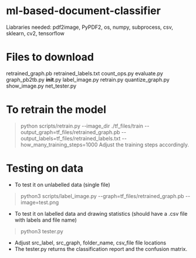 # ml-based-document-classifier
Liabraries needed: pdf2image, PyPDF2, os, numpy, subprocess, csv, sklearn, cv2, tensorflow

# Files to download
retrained_graph.pb
retrained_labels.txt
count_ops.py
evaluate.py
graph_pb2tb.py
__init__.py
label_image.py
retrain.py
quantize_graph.py
show_image.py
net_tester.py

# To retrain the model
> python scripts/retrain.py  --image_dir ./tf_files/train --output_graph=tf_files/retrained_graph.pb --output_labels=tf_files/retrained_labels.txt --how_many_training_steps=1000
Adjust the training steps accordingly.

# Testing on data
- To test it on unlabelled data (single file)
> python3 scripts/label_image.py --graph=tf_files/retrained_graph.pb --image=test.png
- To test it on labelled data and drawing statistics (should have a .csv file with labels and file name)
> python3 tester.py
- Adjust src_label, src_graph, folder_name, csv_file file locations
- The tester.py returns the classification report and the confusion matrix.
